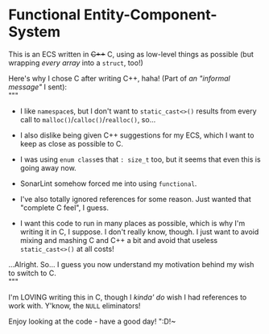 # Functional Entity-Component-System
This is an ECS written in ~~C++~~ C, using as low-level things as possible (but wrapping *every array* into a `struct`, too!)

Here's why I chose C after writing C++, haha! (Part of *an "informal message"* I sent):  
"""  
- I like `namespace`s, but I don't want to `static_cast<>()` results from every call to `malloc()`/`calloc()`/`realloc()`, so...
- I also dislike being given C++ suggestions for my ECS, which I want to keep as close as possible to C.
- I was using `enum class`es that `: size_t` too, but it seems that even this is going away now.
- SonarLint somehow forced me into using `functional`.  
- I've also totally ignored references for some reason. Just wanted that "complete C feel", I guess.

- I want this code to run in many places as possible, which is why I'm writing it in C, I suppose. I don't really know, though. I just want to avoid mixing and mashing C and C++ a bit and avoid that useless `static_cast<>()` at all costs!

...Alright. So... I guess you now understand my motivation behind my wish to switch to C.  
"""

I'm LOVING writing this in C, though I *kinda' do* wish I had references to work with. Y'know, the `NULL` eliminators!

Enjoy looking at the code - have a good day! ":D!~
